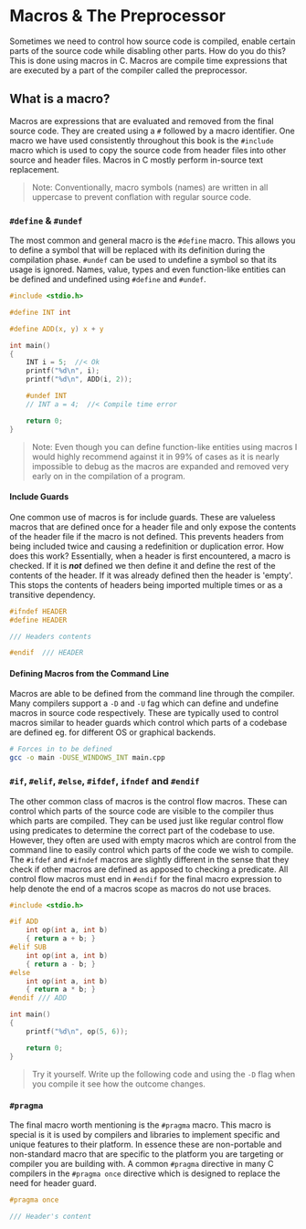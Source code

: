 # Macros & The Preprocessor

Sometimes we need to control how source code is compiled, enable certain parts of the source code while disabling other parts. How do you do this? This is done using macros in C. Macros are compile time expressions that are executed by a part of the compiler called the preprocessor.

## What is a macro?

Macros are expressions that are evaluated and removed from the final source code. They are created using a `#` followed by a macro identifier. One macro we have used consistently throughout this book is the `#include` macro which is used to copy the source code from header files into other source and header files. Macros in C mostly perform in-source text replacement.

> Note: Conventionally, macro symbols (names) are written in all uppercase to prevent conflation with regular source code.

### `#define` & `#undef`

The most common and general macro is the `#define` macro. This allows you to define a symbol that will be replaced with its definition during the compilation phase. `#undef` can be used to undefine a symbol so that its usage is ignored. Names, value, types and even function-like entities can be defined and undefined using `#define` and `#undef`.

```c
#include <stdio.h>

#define INT int

#define ADD(x, y) x + y

int main()
{
    INT i = 5;  //< Ok
    printf("%d\n", i);
    printf("%d\n", ADD(i, 2));

    #undef INT
    // INT a = 4;  //< Compile time error

    return 0;
}
```

> Note: Even though you can define function-like entities using macros I would highly recommend against it in 99% of cases as it is nearly impossible to debug as the macros are expanded and removed very early on in the compilation of a program.

#### Include Guards

One common use of macros is for include guards. These are valueless macros that are defined once for a header file and only expose the contents of the header file if the macro is not defined. This prevents headers from being included twice and causing a redefinition or duplication error. How does this work? Essentially, when a header is first encountered, a macro is checked. If it is **_not_** defined we then define it and define the rest of the contents of the header. If it was already defined then the header is 'empty'. This stops the contents of headers being imported multiple times or as a transitive dependency.

```c
#ifndef HEADER
#define HEADER

/// Headers contents

#endif  /// HEADER
```

#### Defining Macros from the Command Line

Macros are able to be defined from the command line through the compiler. Many compilers support a `-D` and `-U` fag which can define and undefine macros in source code respectively. These are typically used to control macros similar to header guards which control which parts of a codebase are defined eg. for different OS or graphical backends.

```sh
# Forces in to be defined
gcc -o main -DUSE_WINDOWS_INT main.cpp
```

### `#if`, `#elif`, `#else`, `#ifdef`, `ifndef` and `#endif`

The other common class of macros is the control flow macros. These can control which parts of the source code are visible to the compiler thus which parts are compiled. They can be used just like regular control flow using predicates to determine the correct part of the codebase to use. However, they often are used with empty macros which are control from the command line to easily control which parts of the code we wish to compile. The `#ifdef` and `#ifndef` macros are slightly different in the sense that they check if other macros are defined as apposed to checking a predicate. All control flow macros must end in `#endif` for the final macro expression to help denote the end of a macros scope as macros do not use braces.

```c
#include <stdio.h>

#if ADD
    int op(int a, int b)
    { return a + b; }
#elif SUB
    int op(int a, int b)
    { return a - b; }
#else
    int op(int a, int b)
    { return a * b; }
#endif /// ADD

int main()
{
    printf("%d\n", op(5, 6));

    return 0;
}
```

> Try it yourself. Write up the following code and using the `-D` flag when you compile it see how the outcome changes.

### `#pragma`

The final macro worth mentioning is the `#pragma` macro. This macro is special is it is used by compilers and libraries to implement specific and unique features to their platform. In essence these are non-portable and non-standard macro that are specific to the platform you are targeting or compiler you are building with. A common `#pragma` directive in many C compilers in the `#pragma once` directive which is designed to replace the need for header guard.

```c
#pragma once

/// Header's content

```
